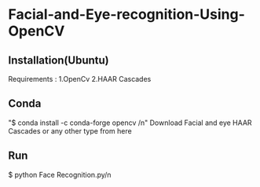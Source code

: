 # Facial-and-Eye-recognition-Using-OpenCV

## Installation(Ubuntu)
Requirements : 1.OpenCv 2.HAAR Cascades

## Conda
"$ conda install -c conda-forge opencv /n"
Download Facial and eye HAAR Cascades or any other type from here 
## Run
$ python Face Recognition.py/n
